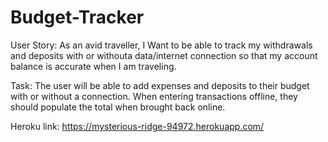 # Budget-Tracker

User Story: As an avid traveller, I Want to be able to track my withdrawals and deposits with or withouta data/internet connection so that my account balance is accurate when I am traveling.

Task: The user will be able to add expenses and deposits to their budget with or without a connection. When entering transactions offline, they should populate the total when brought back online.

Heroku link: https://mysterious-ridge-94972.herokuapp.com/

